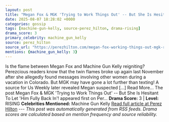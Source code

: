 ```yaml
---
layout: post
title: "Megan Fox & MGK 'Trying to Work Things Out' -- But She Is Hesitant To Let 'Him Fully Back In'!"
date: 2025-08-07 18:28:02 +0000
categories: gossip
tags: [machine-gun-kelly, source-perez_hilton, drama-rising]
drama_score: 3
primary_celebrity: machine_gun_kelly
source: perez_hilton
source_url: "https://perezhilton.com/megan-fox-working-things-out-mgk-reconciliation/"
mentions: {machine_gun_kelly: 3}
---
```


Is the flame between Megan Fox and Machine Gun Kelly reigniting? Perezcious readers know that the twin flames broke up again last November after she allegedly found messages involving other women during a vacation in Colorado. But MGK may have gone a lot further than texting! A source for Us Weekly later revealed Megan suspected [...] Read More... The post Megan Fox & MGK 'Trying to Work Things Out' -- But She Is Hesitant To Let 'Him Fully Back In'! appeared first on Per... **Drama Score:** 3 | **Level:** RISING **Celebrities Mentioned:** Machine Gun Kelly [Read full article at Perez Hilton](https://perezhilton.com/megan-fox-working-things-out-mgk-reconciliation/) --- *This post was automatically generated from RSS feeds. Drama scores are calculated based on mention frequency and source reliability.*
